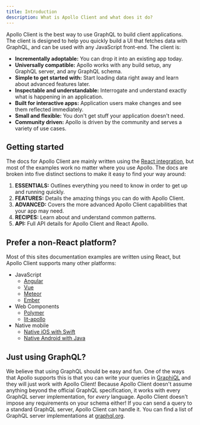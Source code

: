 ```yaml
---
title: Introduction
description: What is Apollo Client and what does it do?
---
```


Apollo Client is the best way to use GraphQL to build client applications. The client is designed to help you quickly build a UI that fetches data with GraphQL, and can be used with any JavaScript front-end. The client is:

- **Incrementally adoptable:** You can drop it into an existing app today.
- **Universally compatible:** Apollo works with any build setup, any GraphQL server, and any GraphQL schema.
- **Simple to get started with:** Start loading data right away and learn about advanced features later.
- **Inspectable and understandable:** Interrogate and understand exactly what is happening in an application.
- **Built for interactive apps:** Application users make changes and see them reflected immediately.
- **Small and flexible:** You don't get stuff your application doesn't need.
- **Community driven:** Apollo is driven by the community and serves a variety of use cases.

## Getting started

The docs for Apollo Client are mainly written using the [React integration](/essentials/get-started/), but most of the examples work no matter where you use Apollo. The docs are broken into five distinct sections to make it easy to find your way around:

1. **ESSENTIALS:** Outlines everything you need to know in order to get up and running quickly.
2. **FEATURES:** Details the amazing things you can do with Apollo Client.
3. **ADVANCED:** Covers the more advanced Apollo Client capabilities that your app may need.
4. **RECIPES:** Learn about and understand common patterns.
5. **API:** Full API details for Apollo Client and React Apollo.

## Prefer a non-React platform?

Most of this sites documentation examples are written using React, but Apollo Client supports many other platforms:

- JavaScript
  - [Angular](https://www.apollographql.com/docs/angular)
  - [Vue](/integrations/#vue)
  - [Meteor](/recipes/meteor/)
  - [Ember](/integrations/#ember)
- Web Components
  - [Polymer](/integrations/#web-components)
  - [lit-apollo](/integrations/#web-components)
- Native mobile
  - [Native iOS with Swift](https://www.apollographql.com/docs/ios)
  - [Native Android with Java](https://www.apollographql.com/docs/android)

## Just using GraphQL?

We believe that using GraphQL should be easy and fun. One of the ways that Apollo supports this is that you can write your queries in [GraphiQL](https://github.com/graphql/graphiql) and they will just work with Apollo Client! Because Apollo Client doesn't assume anything beyond the official GraphQL specification, it works with every GraphQL server implementation, for *every* language. Apollo Client doesn't impose any requirements on your schema either! If you can send a query to a standard GraphQL server, Apollo Client can handle it. You can find a list of GraphQL server implementations at [graphql.org](http://graphql.org/code/#server-libraries).
